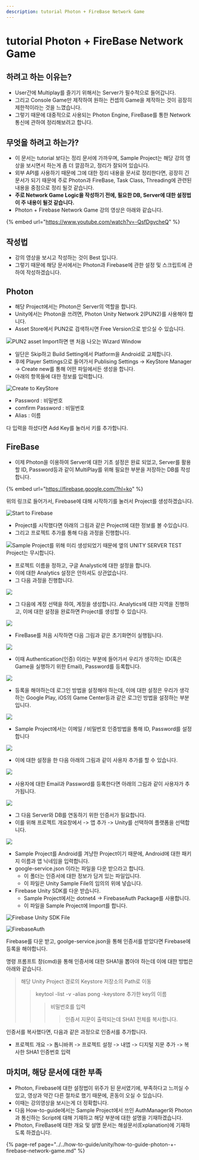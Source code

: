 ```yaml
---
description: tutorial Photon + FireBase Network Game
---
```


# tutorial Photon + FireBase Network Game

## 하려고 하는 이유는?

* User간에 Multiplay를 즐기기 위해서는 Server가 필수적으로 들어갑니다.
* 그리고 Console Game만 제작하여 원하는 컨셉의 Game을 제작하는 것이 굉장히 제한적이라는 것을 느꼈습니다.
* 그렇기 때문에 대중적으로 사용되는 Photon Engine, FireBase를 통한 Network 통신에 관하여 정리해보려고 합니다.

## 무엇을 하려고 하는가?

* 이 문서는 tutorial 보다는 정리 문서에 가까우며, Sample Project는 해당 강의 영상을 보시면서 하는게 좀 더 깔끔하고, 정리가 잘되어 있습니다.
* 외부 API를 사용하기 때문에 그에 대한 정리 내용을 문서로 정리한다면, 굉장히 긴 문서가 되기 때문에 주로 Photon과 FireBase, Task Class, Threading에 관련된 내용을 중점으로 정리 될것 같습니다.
* **주로 Network Game Logic을 작성하기 전에, 필요한 DB, Server에 대한 설정법이 주 내용이 될것 같습니다.**
* Photon + Firebase Network Game 강의 영상은 아래와 같습니다.

{% embed url="https://www.youtube.com/watch?v=-QsfDgvcheQ" %}

## 작성법

* 강의 영상을 보시고 작성하는 것이 Best 입니다.
* 그렇기 때문에 해당 문서에서는 Photon과 Firebase에 관한 설정 및 스크립트에 관하여 작성하겠습니다.

## Photon

* 해당 Project에서는 Photon은 Server의 역할을 합니다.
* Unity에서는 Photon을 쓰려면, Photon Unity Network 2\(PUN2\)를 사용해야 합니다.
* Asset Store에서 PUN2로 검색하시면 Free Version으로 받으실 수 있습니다.

![PUN2 asset Import&#xD558;&#xBA74; &#xB9E8; &#xCC98;&#xC74C; &#xB098;&#xC624;&#xB294; Wizard Window](../../.gitbook/assets/image%20%2837%29.png)

* 일단은 Skip하고 Build Setting에서 Platform을 Android로 교체합니다.
* 후에 Player Settings으로 들어가서 Publising Settings -&gt; KeyStore Manager -&gt; Create new를 통해 어떤 파일에서든 생성을 합니다.
* 아래의 항목들에 대한 정보를 입력합니다.

![Create to KeyStore ](../../.gitbook/assets/image%20%28145%29.png)

* Password : 비밀번호
* comfirm Password : 비밀번호
* Alias : 이름

다 입력을 하셨다면 Add Key를 눌러서 키를 추가합니다.

## FireBase

* 이제 Photon을 이용하여 Server에 대한 기초 설정은 완료 되었고, Server를 활용할 ID, Password등과 같이 MultiPlay를 위해 필요한 부분을 저장하는 DB를 작성합니다.

{% embed url="https://firebase.google.com/?hl=ko" %}

위의 링크로 들어가서, Firebase에 대해 시작하기를 눌러서 Project를 생성하겠습니다.

![Start to Firebase](../../.gitbook/assets/image%20%28142%29.png)

* Project를 시작했다면 아래의 그림과 같은 Project에 대한 정보를 볼 수있습니다. 
* 그리고 프로젝트 추가를 통해 다음 과정을 진행합니다.

![Sample Project&#xB97C; &#xC704;&#xD574; &#xBBF8;&#xB9AC; &#xC0DD;&#xC131;&#xB418;&#xC5C8;&#xAE30; &#xB54C;&#xBB38;&#xC5D0; &#xC606;&#xC758; UNITY SERVER TEST Project&#xB294; &#xBB34;&#xC2DC;&#xD569;&#xB2C8;&#xB2E4;.](../../.gitbook/assets/image%20%28152%29.png)

* 프로젝트 이름을 정하고, 구글 Analystic에 대한 설정을 합니다.
* 이에 대한 Analytics 설정은 안하셔도 상관없습니다.
* 그 다음 과정을 진행합니다.

![](../../.gitbook/assets/image%20%28156%29.png)

* 그 다음에 계정 선택을 하여, 계정을 생성합니다. Analytics에 대한 지역을 진행하고, 이에 대한 설정을 완료하면 Project를 생성할 수 있습니다.

![](../../.gitbook/assets/image%20%28154%29.png)

* FireBase를 처음 시작하면 다음 그림과 같은 초기화면이 실행됩니다.

![](../../.gitbook/assets/image%20%28143%29.png)

* 이때 Authentication\(인증\) 이라는 부분에 들어가서 우리가 생각하는 ID\(혹은 Game을 실행하기 위한 Email\), Password를 등록합니다.

![](../../.gitbook/assets/image%20%28158%29.png)

* 등록을 해야하는데 로그인 방법을 설정해야 하는데, 이에 대한 설정은 우리가 생각하는 Google Play, iOS의 Game Center등과 같은 로그인 방법을 설정하는 부분입니다.

![](../../.gitbook/assets/image%20%28147%29.png)

* Sample Project에서는 이메일 / 비밀번호 인증방법을 통해 ID, Password를 설정합니다

![](../../.gitbook/assets/image%20%28149%29.png)

* 이에 대한 설정을 한 다음 아래의 그림과 같이 사용자 추가를 할 수 있습니다.

![](../../.gitbook/assets/image%20%28144%29.png)

* 사용자에 대한 Email과 Password를 등록한다면 아래의 그림과 같이 사용자가 추가됩니다.

![](../../.gitbook/assets/image%20%28148%29.png)

* 그 다음 Server와 DB를 연동하기 위한 인증서가 필요합니다.
* 이를 위해 프로젝트 개요창에서 -&gt; 앱 추가 -&gt; Unity를 선택하여 플랫폼을 선택합니다.

![](../../.gitbook/assets/image%20%28146%29.png)

* Sample Project를 Android를 겨냥한 Project이기 때문에, Android에 대한 패키지 이름과 앱 닉네임을 입력합니다.
* google-service.json 이라는 파일을 다운 받으라고 합니다.
  * 이 폴더는 인증서에 대한 정보가 담겨 있는 파일입니다.
  * 이 파일은 Unity Sample File의 임의의 위에 넣습니다.
* Firebase Unity SDK를 다운 받습니다.
  * Sample Project에서는 dotnet4 -&gt; FirebaseAuth Package를 사용합니다.
  * 이 파일을 Sample Project에 Import를 합니다.

![Firebase Unity SDK File](../../.gitbook/assets/image%20%28151%29.png)

![FirebaseAuth](../../.gitbook/assets/image%20%28159%29.png)



Firebase를 다운 받고, goolge-service.json을 통해 인증서를 받았다면 Firebase에 등록을 해야합니다.

명령 프롬프트 창\(cmd\)을 통해 인증서에 대한 SHA1을 뽑아야 하는데 이에 대한 방법은 아래와 같습니다.

> 해당  Unity Project 경로의 Keystore 저장소의 Path로 이동
>
> > keytool -list -v -alias pong -keystore 추가한 key의 이름
> >
> > > 비밀번호를 입력
> > >
> > > > 인증서 지문이 출력되는데 SHA1 전체를 복사합니다.

인증서를 복사했다면, 다음과 같은 과정으로 인증서를 추가합니다.

* 프로젝트 개요 -&gt; 톱니바퀴 -&gt; 프로젝트 설정 -&gt; 내앱 -&gt; 디지털 지문 추가 -&gt; 복사한 SHA1 인증번호 입력

## 마치며, 해당 문서에 대한 부족

* Photon, Firebase에 대한 설정법이 위주가 된 문서였기에, 부족하다고 느끼실 수 있고, 영상과 약간 다른 절차로 했기 때문에, 혼동이 오실 수 있습니다.
* 이때는 강의영상을 보시는게 더 정확합니다.
* 다음 How-to-guide에서는 Sample Project에서 쓰인 AuthManager와 Photon과 통신하는 Script에 대해 기재하고 해당 부분에 대한 설명을 기재하겠습니다.
* Photon, FireBase에 대한 개요 및 설명 문서는 해설문서\(Explanation\)에 기재하도록 하겠습니다.

{% page-ref page="../../how-to-guide/unity/how-to-guide-photon-+-firebase-network-game.md" %}





